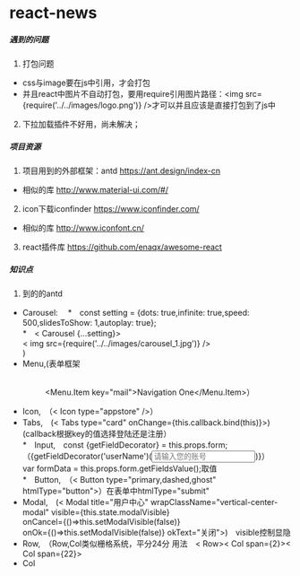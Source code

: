 # react-news

##### 遇到的问题
1. 打包问题
  * css与image要在js中引用，才会打包
  * 并且react中图片不自动打包，要用require引用图片路径：<img src={require('../../images/logo.png')} />才可以并且应该是直接打包到了js中
2. 下拉加载插件不好用，尚未解决；

##### 项目资源
1. 项目用到的外部框架：antd https://ant.design/index-cn
* 相似的库 http://www.material-ui.com/#/
2. icon下载iconfinder     https://www.iconfinder.com/
* 相似的库 http://www.iconfont.cn/
3. react插件库 https://github.com/enaqx/awesome-react

##### 知识点
1. 到的的antd
* Carousel:　
  *　const setting = {dots: true,infinite: true,speed: 500,slidesToShow: 1,autoplay: true};<br>
  *　< Carousel {...setting}><div>< img src={require('../../images/carousel_1.jpg')} /></div></Carousel>)<br>
* Menu,(表单框架<Menu mode="horizontal" selectedKeys={[this.state.current]} onClick={this.handleClick.bind(this)} ><br><Menu.Item key="mail"><Icon type="mail" />Navigation One</Menu.Item>）<br>
* Icon,　（< Icon type="appstore" />）<br>
* Tabs,　(< Tabs type="card" onChange={this.callback.bind(this)}><TabPane tab="登录" key="1"></Tabpane></Tabs>)(callback根据key的值选择登陆还是注册）<br>
*　Input,　const {getFieldDecorator} = this.props.form;（{getFieldDecorator('userName')(<Input placeholder="请输入您的账号" />)}）　　　　　var formData = this.props.form.getFieldsValue();取值<br>
*　Button,　（< Button type="primary,dashed,ghost" htmlType="button"></Button>）在表单中htmlType="submit"<br>
* Modal,　(< Modal title="用户中心" wrapClassName="vertical-center-modal" visible={this.state.modalVisible}<br>
			      onCancel={()=>this.setModalVisible(false)}<br>
			      onOk={()=>this.setModalVisible(false)} okText="关闭">)　visible控制显隐<br>
* Row,　（Row,Col类似栅格系统，平分24分 用法　< Row>< Col span={2}></Col>< Col span={22}></Col></Row><br>
* Col<br>
